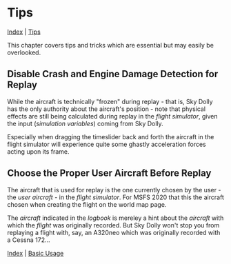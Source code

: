 # Tips

[Index](index.md) \| [Tips](tips-and-tricks.md)

This chapter covers tips and tricks which are essential but may easily be overlooked.

## Disable Crash and Engine Damage Detection for Replay
While the aircraft is technically "frozen" during replay - that is, Sky Dolly has the only authority about the aircraft's position - note that physical effects are still being calculated during replay in the *flight simulator*, given the input (*simulation variables*) coming from Sky Dolly.

Especially when dragging the timeslider back and forth the aircraft in the flight simulator will experience quite some ghastly acceleration forces acting upon its frame.

## Choose the Proper User Aircraft Before Replay
The aircraft that is used for replay is the one currently chosen by the user - the *user aircraft* - in the *flight simulator*. For MSFS 2020 that this the aircraft chosen when creating the flight on the world map page.

The *aircraft* indicated in the *logbook* is mereley a hint about the *aircraft* with which the *flight* was originally recorded. But Sky Dolly won't stop you from replaying a flight with, say, an A320neo which was originally recorded with a Cessna 172...

[Index](index.md) \| [Basic Usage](tips-and-tricks.md)
